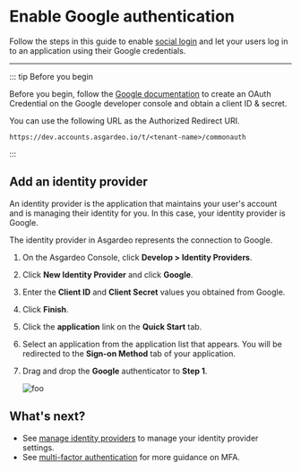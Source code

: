 # Enable Google authentication

Follow the steps in this guide to enable [social login](../../concepts/authentication/social-login.md) and let your users log in to an application using their Google credentials. 

---

::: tip Before you begin

Before you begin, follow the [Google documentation](https://support.google.com/googleapi/answer/6158849) to create an OAuth Credential on the Google developer console and obtain a client ID & secret. 

You can use the following URL as the Authorized Redirect URI.

```
https://dev.accounts.asgardeo.io/t/<tenant-name>/commonauth
```
:::

## Add an identity provider

An identity provider is the application that maintains your user's account and is managing their identity for you. In this case, your identity provider is Google. 

The identity provider in Asgardeo represents the connection to Google. 

1. On the Asgardeo Console, click **Develop > Identity Providers**. 

2. Click **New Identity Provider** and click **Google**.

3. Enter the **Client ID** and **Client Secret** values you obtained from Google.

4. Click **Finish**. 

5. Click the **application** link on the **Quick Start** tab.

6. Select an application from the application list that appears. 
You will be redirected to the **Sign-on Method** tab of your application.

7. Drag and drop the **Google** authenticator to **Step 1**. 

    <img :src="$withBase('/assets/img/guides/google-social-login.png')" alt="foo">


## What's next?

- See [manage identity providers](../social-login/manage-identity-providers.md) to manage your identity provider settings. 
- See [multi-factor authentication](../strong-authentication/mfa-qsg.md) for more guidance on MFA.






